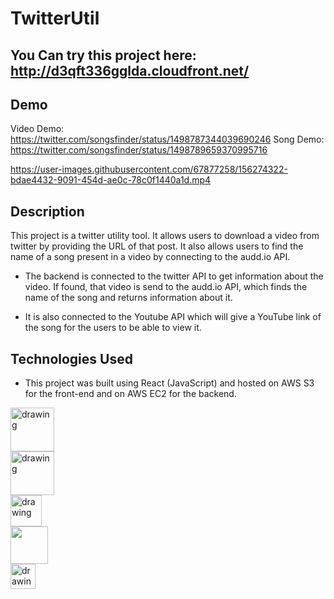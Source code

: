 # TwitterUtil

## You Can try this project here: http://d3qft336gglda.cloudfront.net/
## Demo
Video Demo: https://twitter.com/songsfinder/status/1498787344039690246
Song Demo: https://twitter.com/songsfinder/status/1498789659370995716

https://user-images.githubusercontent.com/67877258/156274322-bdae4432-9091-454d-ae0c-78c0f1440a1d.mp4



## Description

This project is a twitter utility tool. It allows users to download a video from twitter by providing the URL of that post.
It also allows users to find the name of a song present in a video by connecting to the audd.io API.

* The backend is connected to the twitter API to get information about the video. If found, that video is send to the audd.io API, which finds the name of the song and returns information about it.

* It is also connected to the Youtube API which will give a YouTube link of the song for the users to be able to view it.

## Technologies Used
* This project was built using React (JavaScript) and hosted on AWS S3 for the front-end and on AWS EC2 for the backend.

<div class="row">
  <div class="column">
    <img align="left" src="https://upload.wikimedia.org/wikipedia/commons/thumb/a/a7/React-icon.svg/1200px-React-icon.svg.png" alt="drawing" width="70"/>
  </div>
  <div class="column">
    <img align="left" src="https://upload.wikimedia.org/wikipedia/commons/thumb/d/d9/Node.js_logo.svg/1200px-Node.js_logo.svg.png" alt="drawing" width="70"/>
  </div>
  <div class="column">
    <img align="left" src="https://upload.wikimedia.org/wikipedia/commons/thumb/9/99/Unofficial_JavaScript_logo_2.svg/1200px-Unofficial_JavaScript_logo_2.svg.png" alt="drawing" width="50"/>
  </div>
  <div class="column">
    <img align="left" src="https://upload.wikimedia.org/wikipedia/commons/thumb/6/61/HTML5_logo_and_wordmark.svg/1200px-HTML5_logo_and_wordmark.svg.png" width="60"/>
  </div>
  <div class="column">
    <img align="left" src="https://upload.wikimedia.org/wikipedia/commons/thumb/d/d5/CSS3_logo_and_wordmark.svg/1200px-CSS3_logo_and_wordmark.svg.png" alt="drawing" width="40"/>
  </div>
 
</div>
